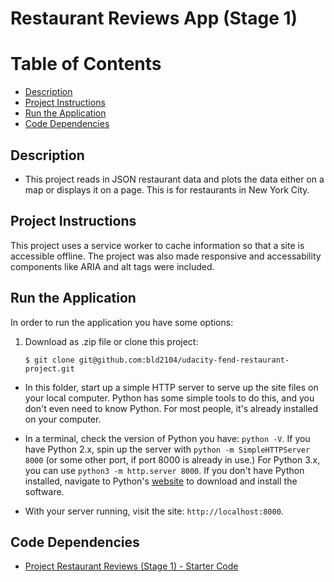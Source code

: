 Restaurant Reviews App (Stage 1)
===============================

# Table of Contents

* [Description](#description)
* [Project Instructions](#project-instructions)
* [Run the Application](#run-the-application)
* [Code Dependencies](#code-dependencies)

## Description

* This project reads in JSON restaurant data and plots the data either on a map or displays it on a page. This is for restaurants in New York City.

## Project Instructions

This project uses a service worker to cache information so that a site is accessible offline. The project was also made responsive and accessability components like ARIA and alt tags were included. 

## Run the Application

In order to run the application you have some options:

1. Download as .zip file or clone this project:

    ```
    $ git clone git@github.com:bld2104/udacity-fend-restaurant-project.git
    ```

* In this folder, start up a simple HTTP server to serve up the site files on your local computer. Python has some simple tools to do this, and you don't even need to know Python. For most people, it's already installed on your computer. 

* In a terminal, check the version of Python you have: `python -V`. If you have Python 2.x, spin up the server with `python -m SimpleHTTPServer 8000` (or some other port, if port 8000 is already in use.) For Python 3.x, you can use `python3 -m http.server 8000`. If you don't have Python installed, navigate to Python's [website](https://www.python.org/) to download and install the software.

* With your server running, visit the site: `http://localhost:8000`.

## Code Dependencies

* [Project Restaurant Reviews (Stage 1) - Starter Code](https://github.com/udacity/mws-restaurant-stage-1)

 
